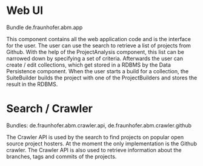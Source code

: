 # Web UI 
Bundle de.fraunhofer.abm.app

This component contains all the web application code and is the interface for the user.
The user can use the search to retrieve a list of projects from Github. With the help of the
ProjectAnalysis component, this list can be narrowed down by specifying a set of criteria.
Afterwards the user can create / edit collections, which get stored in a RDBMS by the Data Persistence component.
When the user starts a build for a collection, the SuiteBuilder builds the project with one of the ProjectBuilders
and stores the result in the RDBMS.

# Search / Crawler
Bundles: de.fraunhofer.abm.crawler.api, de.fraunhofer.abm.crawler.github

The Crawler API is used by the search to find projects on popular open source project hosters. At the moment the only
implementation is the Github crawler. The Crawler API is also used to retrieve information about the branches, tags and
commits of the projects.

